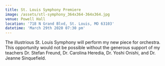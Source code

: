 ```yaml
---
title: St. Louis Symphony Premiere
image: /assets/stl-symphony_364x364-364x364.jpg
venue: Powell Hall
location: '718 N Grand Blvd, St. Louis, MO 63103'
datetime: 'March 29th 2020 07:30 pm'
---
```

The illustrious St. Louis Symphony will perform my new piece for orchestra. This opportunity would not be possible without the generous support of my teachers Dr. Stefan Freund, Dr. Carolina Heredia, Dr. Yoshi Onishi, and Dr. Jeanne Sinquefield.
